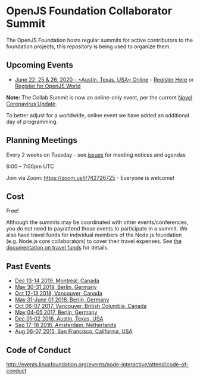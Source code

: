 # OpenJS Foundation Collaborator Summit

The OpenJS Foundation hosts regular summits for active contributors to the foundation projects, this repository is being used to organize them.

## Upcoming Events
- [June 22, 25 & 26, 2020 - ~Austin, Texas, USA~ Online](https://github.com/openjs-foundation/summit/issues/236) - [Register Here](https://www.cvent.com/events/openjs-collaborator-summit-2020/registration-71e4281e54dd46a0a0e2da15013e52db.aspx?_ga=2.164120568.674445174.1588801738-1126120395.1571424999&fqp=true) or [Register for OpenJS World](https://events.linuxfoundation.org/openjs-world/)

__Note:__ The Collab Summit is now an online-only event, per the current [Novel Coronavirus Update](https://events.linuxfoundation.org/openjs-world/attend/novel-coronavirus-update/).

To better adjust for a worldwide, online event we have added an additional day of programming. 

## Planning Meetings

Every 2 weeks on Tuesday - see [issues](https://github.com/openjs-foundation/summit/issues) for meeting notices and agendas

6:00 – 7:00pm UTC 

Join via Zoom: https://zoom.us/j/742726725 - Everyone is welcome!

## Cost
Free!

Although the summits may be coordinated with other events/conferences, you do not need to pay/attend those events to participate in a summit. We also have travel funds for individual members of the Node.js foundation (e.g. Node.js core collaborators) to cover their travel expenses. See [the documentation on travel funds](https://github.com/openjs-foundation/cross-project-council/tree/HEAD/proposals/approved/TRAVEL_FUND#openjs-travel-fund) for details.

## Past Events
- [Dec 13-14 2019, Montreal, Canada](https://github.com/openjs-foundation/summit/issues/202)
- [May 30-31 2019, Berlin, Germany](https://github.com/nodejs/summit/issues/135)
- [Oct 12-13 2018, Vancouver, Canada](https://github.com/nodejs/summit/issues/59)
- [May 31-June 01 2018, Berlin, Germany](https://github.com/nodejs/summit/issues/60)
- [Oct 06-07 2017, Vancouver, British Columbia, Canada](https://github.com/nodejs/summit/issues/44)
- [May 04-05 2017, Berlin, Germany](https://github.com/nodejs/summit/issues/39)
- [Dec 01-02 2016, Austin, Texas, USA](https://github.com/nodejs/summit/issues/35)
- [Sep 17-18 2016, Amsterdam, Netherlands](https://github.com/nodejs/summit/issues/16)
- [Aug 06-07 2015, San Francisco, California, USA](https://github.com/nodejs/summit/issues/1)

## Code of Conduct
http://events.linuxfoundation.org/events/node-interactive/attend/code-of-conduct
